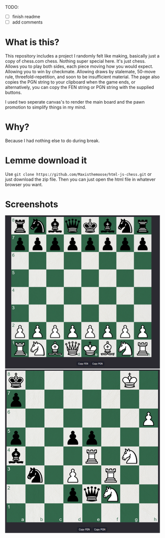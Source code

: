 TODO:
- [ ] finish readme
- [ ] add comments

# What is this?
This repository includes a project I randomly felt like making, basically just a copy of chess.com chess. Nothing super special here. It's just chess. Allows you to play both sides, each piece moving how you would expect. Allowing you to win by checkmate. Allowing draws by stalemate, 50-move rule, threefold-repetition, and soon to be insufficient material. The page also copies the PGN string to your clipboard when the game ends, or alternatively, you can copy the FEN string or PGN string with the supplied buttons.

I used two seperate canvas's to render the main board and the pawn promotion to simplify things in my mind.

# Why?
Because I had nothing else to do during break.

# Lemme download it
Use `git clone https://github.com/Maxisthemoose/html-js-chess.git` or just download the zip file. Then you can just open the html file in whatever browser you want.

# Screenshots
![Start of Game](./screenshots/start.png)
![Random Position](./screenshots/random_pos.png)